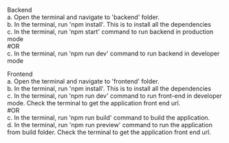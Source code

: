 Backend  
a. Open the terminal and navigate to 'backend' folder.  
b. In the terminal, run 'npm install'. This is to install all the dependencies  
c. In the terminal, run 'npm start' command to run backend in production mode  
#OR  
c. In the terminal, run 'npm run dev' command to run backend in developer mode  


Frontend  
a. Open the terminal and navigate to 'frontend' folder.  
b. In the terminal, run 'npm install'. This is to install all the dependencies  
c. In the terminal, run 'npm run dev' command to run front-end in developer mode. Check the terminal to get the application front end url.  
#OR  
c. In the terminal, run 'npm run build' command to build the application.  
d. In the terminal, run 'npm run preview' command to run the application from build folder. Check the terminal to get the application front end url.  
